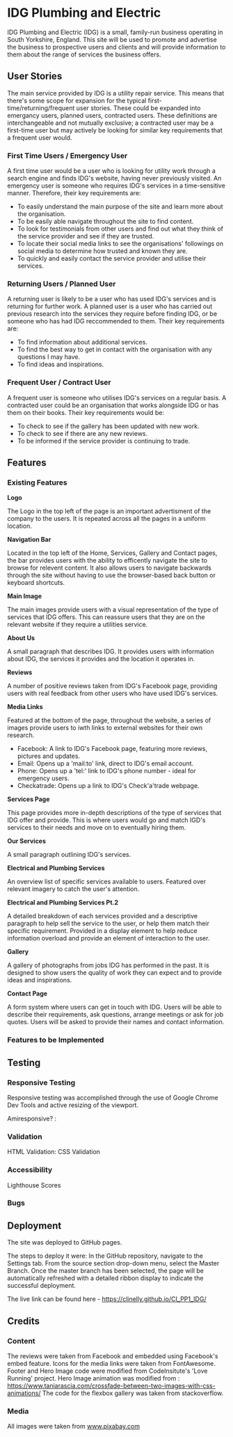 # IDG Plumbing and Electric

IDG Plumbing and Electric (IDG) is a small, family-run business operating in South Yorkshire, England.
This site will be used to promote and advertise the business to prospective users and clients and will provide information to them about the range of services the business offers.

## User Stories
The main service provided by IDG is a utility repair service. This means that there's some scope for expansion for the typical first-time/returning/frequent user stories. These could be expanded into emergancy users, planned users, contracted users. These definitions are interchangeable and not mutually exclusive; a contracted user may be a first-time user but may actively be looking for similar key requirements that a frequent user would.

### First Time Users / Emergency User

A first time user would be a user who is looking for utility work through a search engine and finds IDG's website, having never previously visited. An emergency user is someone who requires IDG's services in a time-sensitive manner. Therefore, their key requirements are:

* To easily understand the main purpose of the site and learn more about the organisation.
* To be easily able navigate throughout the site to find content.
* To look for testimonials from other users and find out what they think of the service provider and see if they are trusted. 
* To locate their social media links to see the organisations' followings on social media to determine how trusted and known they are.
* To quickly and easily contact the service provider and utilise their services.

### Returning Users / Planned User

A returning user is likely to be a user who has used IDG's services and is returning for further work. A planned user is a user who has carried out previous research into the services they require before finding IDG, or be someone who has had IDG reccommended to them. Their key requirements are:
* To find information about additional services.
* To find the best way to get in contact with the organisation with any questions I may have.
* To find ideas and inspirations.

### Frequent User / Contract User

A frequent user is someone who utilises IDG's services on a regular basis. A contracted user could be an organisation that works alongside IDG or has them on their books. Their key requirements would be:
* To check to see if the gallery has been updated with new work.
* To check to see if there are any new reviews.
* To be informed if the service provider is continuing to trade.

## Features

### Existing Features

**Logo**

The Logo in the top left of the page is an important advertisment of the company to the users. It is repeated across all the pages in a uniform location.

**Navigation Bar**

Located in the top left of the Home, Services, Gallery and Contact pages, the bar provides users with the ability to efficently navigate the site to browse for relevent content. It also allows users to navigate backwards through the site without having to use the browser-based back button or keyboard shortcuts.

**Main Image**

The main images provide users with a visual representation of the type of services that IDG offers. This can reassure users that they are on the relevant website if they require a utilities service.

**About Us**

A small paragraph that describes IDG. It provides users with information about IDG, the services it provides and the location it operates in.

**Reviews**

A number of positive reviews taken from IDG's Facebook page, providing users with real feedback from other users who have used IDG's services.

**Media Links**

Featured at the bottom of the page, throughout the website, a series of images provide users to iwth links to external websites for their own research.
 * Facebook: A link to IDG's Facebook page, featuring more reviews, pictures and updates.
 * Email: Opens up a 'mail:to' link, direct to IDG's email account.
 * Phone: Opens up a 'tel:' link to IDG's phone number - ideal for emergency users.
 * Checkatrade: Opens up a link to IDG's Check'a'trade webpage.

**Services Page**

 This page provides more in-depth descriptions of the type of services that IDG offer and provide. This is where users would go and match IGD's services to their needs and move on to eventually hiring them.

**Our Services**

 A small paragraph outlining IDG's services.

**Electrical and Plumbing Services**

 An overview list of specific services available to users. Featured over relevant imagery to catch the user's attention.

**Electrical and Plumbing Services Pt.2**

 A detailed breakdown of each services provided and a descriptive paragraph to help sell the service to the user, or help them match their specific requirement.
 Provided in a display element to help reduce information overload and provide an element of interaction to the user.

**Gallery**

 A gallery of photographs from jobs IDG has performed in the past. It is designed to show users the quality of work they can expect and to provide ideas and inspirations.

**Contact Page**

 A form system where users can get in touch with IDG. Users will be able to describe their requirements, ask questions, arrange meetings or ask for job quotes.
 Users will be asked to provide their names and contact information.

### Features to be Implemented

## Testing

### Responsive Testing 

Responsive testing was accomplished through the use of Google Chrome Dev Tools and active resizing of the viewport.

Amiresponsive? :

### Validation
 
HTML Validation:
CSS Validation

### Accessibility
 
Lighthouse Scores

### Bugs

## Deployment

The site was deployed to GitHub pages. 

The steps to deploy it were:
In the GitHub repository, navigate to the Settings tab.
From the source section drop-down menu, select the Master Branch.
Once the master branch has been selected, the page will be automatically refreshed with a detailed ribbon display to indicate the successful deployment.

The live link can be found here - https://clinelly.github.io/CI_PP1_IDG/

## Credits

### Content

The reviews were taken from Facebook and embedded using Facebook's embed feature.
Icons for the media links were taken from FontAwesome.
Footer and Hero Image code were modified from CodeInsitute's 'Love Running' project.
Hero Image animation was modified from : https://www.taniarascia.com/crossfade-between-two-images-with-css-animations/
The code for the flexbox gallery was taken from stackoverflow.


### Media

All images were taken from www.pixabay.com
